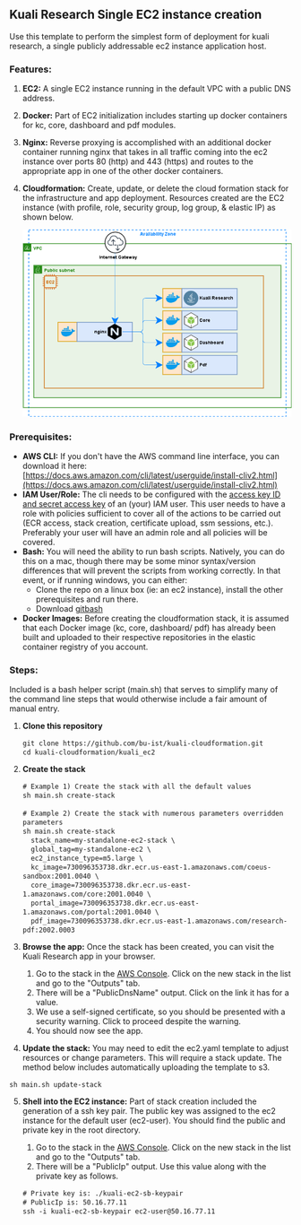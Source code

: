 ## Kuali Research Single EC2 instance creation

Use this template to perform the simplest form of deployment for kuali research, a single publicly addressable ec2 instance application host.

### Features:

1. **EC2:**
   A single EC2 instance running in the default VPC with a public DNS address.
2. **Docker:**
   Part of EC2 initialization includes starting up docker containers for kc, core, dashboard and pdf modules.
3. **Nginx:**
   Reverse proxying is accomplished with an additional docker container running nginx that takes in all traffic coming into the ec2 instance over ports 80 (http) and 443 (https) and routes to the appropriate app in one of the other docker containers.
4. **Cloudformation:**
   Create, update, or delete the cloud formation stack for the infrastructure and app deployment.
   Resources created are the EC2 instance (with profile, role, security group, log group, & elastic IP) as shown below.
       
   ![layout](ec2.PNG)



### Prerequisites:

- **AWS CLI:** 
  If you don't have the AWS command line interface, you can download it here:
  [https://docs.aws.amazon.com/cli/latest/userguide/install-cliv2.html](https://docs.aws.amazon.com/cli/latest/userguide/install-cliv2.html)
- **IAM User/Role:**
  The cli needs to be configured with the [access key ID and secret access key](https://docs.aws.amazon.com/general/latest/gr/aws-sec-cred-types.html#access-keys-and-secret-access-keys) of an (your) IAM user. This user needs to have a role with policies sufficient to cover all of the actions to be carried out (ECR access, stack creation, certificate upload, ssm sessions, etc.). Preferably your user will have an admin role and all policies will be covered.
- **Bash:**
  You will need the ability to run bash scripts. Natively, you can do this on a mac, though there may be some minor syntax/version differences that will prevent the scripts from working correctly. In that event, or if running windows, you can either:
  - Clone the repo on a linux box (ie: an ec2 instance), install the other prerequisites and run there.
  - Download [gitbash](https://git-scm.com/downloads)
- **Docker Images:**
  Before creating the cloudformation stack, it is assumed that each Docker image (kc, core, dashboard/ pdf) has already been built and uploaded to their respective repositories in the elastic container registry of you account.



### Steps:

Included is a bash helper script (main.sh) that serves to simplify many of the command line steps that would otherwise include a fair amount of manual entry. 

1. **Clone this repository**

   ```
   git clone https://github.com/bu-ist/kuali-cloudformation.git
   cd kuali-cloudformation/kuali_ec2
   ```

2. **Create the stack**

   ```
   # Example 1) Create the stack with all the default values
   sh main.sh create-stack
   
   # Example 2) Create the stack with numerous parameters overridden parameters
   sh main.sh create-stack
     stack_name=my-standalone-ec2-stack \
     global_tag=my-standalone-ec2 \
     ec2_instance_type=m5.large \
     kc_image=730096353738.dkr.ecr.us-east-1.amazonaws.com/coeus-sandbox:2001.0040 \
     core_image=730096353738.dkr.ecr.us-east-1.amazonaws.com/core:2001.0040 \
     portal_image=730096353738.dkr.ecr.us-east-1.amazonaws.com/portal:2001.0040 \
     pdf_image=730096353738.dkr.ecr.us-east-1.amazonaws.com/research-pdf:2002.0003
   ```

3. **Browse the app:**
   Once the stack has been created, you can visit the Kuali Research app in your browser.

   1. Go to the stack in the [AWS Console](https://console.aws.amazon.com/cloudformation/home?region=us-east-1). Click on the new stack in the list and go to the "Outputs" tab.
   2. There will be a "PublicDnsName" output. Click on the link it has for a value.
   3. We use a self-signed certificate, so you should be presented with a security warning. Click to proceed despite the warning.
   4. You should now see the app.

4.  **Update the stack:**
   You may need to edit the ec2.yaml template to adjust resources or change parameters. This will require a stack update.
   The method below includes automatically uploading the template to s3.

   ```
   sh main.sh update-stack
   ```

5. **Shell into the EC2 instance:**
   Part of stack creation included the generation of a ssh key pair. The public key was assigned to the ec2 instance for the default user (ec2-user).
   You should find the public and private key in the root directory.

   1. Go to the stack in the [AWS Console](https://console.aws.amazon.com/cloudformation/home?region=us-east-1). Click on the new stack in the list and go to the "Outputs" tab.
   2. There will be a "PublicIp" output. Use this value along with the private key as follows.

   ```
   # Private key is: ./kuali-ec2-sb-keypair
   # PublicIp is: 50.16.77.11
   ssh -i kuali-ec2-sb-keypair ec2-user@50.16.77.11
   ```

   